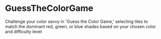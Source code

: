 # GuessTheColorGame
Challenge your color savvy in 'Guess the Color Game,' selecting tiles to match the dominant red, green, or blue shades based on your chosen color and difficulty level
